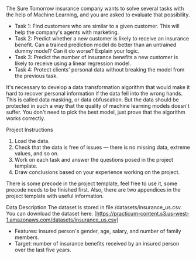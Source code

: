 The Sure Tomorrow insurance company wants to solve several tasks with the help of Machine Learning, and you are asked to evaluate that possibility.
- Task 1: Find customers who are similar to a given customer. This will help the company's agents with marketing.
- Task 2: Predict whether a new customer is likely to receive an insurance benefit. Can a trained prediction model do better than an untrained dummy model? Can it do worse? Explain your logic.
- Task 3: Predict the number of insurance benefits a new customer is likely to receive using a linear regression model.
- Task 4: Protect clients' personal data without breaking the model from the previous task.

It's necessary to develop a data transformation algorithm that would make it hard to recover personal information if the data fell into the wrong hands. This is called data masking, or data obfuscation. But the data should be protected in such a way that the quality of machine learning models doesn't suffer. You don't need to pick the best model, just prove that the algorithm works correctly.

Project Instructions
1. Load the data.
2. Check that the data is free of issues — there is no missing data, extreme values, and so on.
3. Work on each task and answer the questions posed in the project template.
4. Draw conclusions based on your experience working on the project.

There is some precode in the project template, feel free to use it, some precode needs to be finished first. Also, there are two appendices in the project template with useful information.

Data Description
The dataset is stored in file /datasets/insurance_us.csv. You can download the dataset here. [https://practicum-content.s3.us-west-1.amazonaws.com/datasets/insurance_us.csv]
- Features: insured person's gender, age, salary, and number of family members.
- Target: number of insurance benefits received by an insured person over the last five years.

